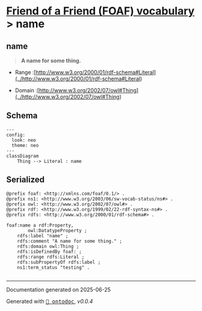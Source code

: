 # [Friend of a Friend (FOAF) vocabulary](../homepage.md) > name
<a name="name"></a>
## name

> **A name for some thing.**


- Range :[http://www.w3.org/2000/01/rdf-schema#Literal](../<http://www.w3.org/2000/01/rdf-schema#Literal>)

- Domain :[http://www.w3.org/2002/07/owl#Thing](../<http://www.w3.org/2002/07/owl#Thing>)

## Schema

```mermaid
---
config:
  look: neo
  theme: neo
---
classDiagram
    Thing --> Literal : name
```

## Serialized

```ttl
@prefix foaf: <http://xmlns.com/foaf/0.1/> .
@prefix ns1: <http://www.w3.org/2003/06/sw-vocab-status/ns#> .
@prefix owl: <http://www.w3.org/2002/07/owl#> .
@prefix rdf: <http://www.w3.org/1999/02/22-rdf-syntax-ns#> .
@prefix rdfs: <http://www.w3.org/2000/01/rdf-schema#> .

foaf:name a rdf:Property,
        owl:DatatypeProperty ;
    rdfs:label "name" ;
    rdfs:comment "A name for some thing." ;
    rdfs:domain owl:Thing ;
    rdfs:isDefinedBy foaf: ;
    rdfs:range rdfs:Literal ;
    rdfs:subPropertyOf rdfs:label ;
    ns1:term_status "testing" .


```

---

Documentation generated on 2025-06-25

Generated with <kbd>[📑 ontodoc](https://github.com/StephaneBranly/ontodoc)</kbd>, *v0.0.4*